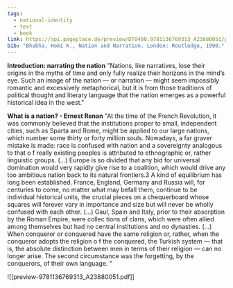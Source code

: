 ```yaml
---
tags:
  - national-identity
  - text
  - book
link: https://api.pageplace.de/preview/DT0400.9781136769313_A23880051/preview-9781136769313_A23880051.pdf
bib: "Bhabha, Homi K., Nation and Narration. London: Routledge, 1990."
---
```

**Introduction: narrating the nation**
"Nations, like narratives, lose their origins in the myths of time and only fully realize their horizons in the mind’s eye. Such an image of the nation — or narration — might seem impossibly romantic and excessively metaphorical, but it is from those traditions of political thought and literary language that the nation emerges as a powerful historical idea in the west."

**What is a nation? - Ernest Renan**
"At the time of the French Revolution, it was commonly believed that the institutions proper to small, independent cities, such as Sparta and Rome, might be applied to our large nations, which number some thirty or forty million souls. Nowadays, a far graver mistake is made: race is confused with nation and a sovereignty analogous to that o f really existing peoples is attributed to ethnographic or, rather linguistic groups.
(...)
Europe is so divided that any bid for universal domination would very rapidly give rise to a coalition, which would drive any too ambitious nation back to its natural frontiers.3 A kind of equilibrium has long been established. France, England, Germany and Russia will, for centuries to come, no matter what may befall them, continue to be individual historical units, the crucial pieces on a chequerboard whose squares will forever vary in importance and size but will never be wholly confused with each other.
(...)
Gaul, Spain and Italy, prior to their absorption by the Roman Empire, were collec tions of clans, which were often allied among themselves but had no central institutions and no dynasties.
(...)
When conqueror or conquered have the same religion or, rather, when the conqueror adopts the religion o f the conquered, the Turkish system — that is, the absolute distinction between men in terms of their religion — can no longer arise. The second circumstance was the forgetting, by the conquerors, of their own language. "

![[preview-9781136769313_A23880051.pdf]]
